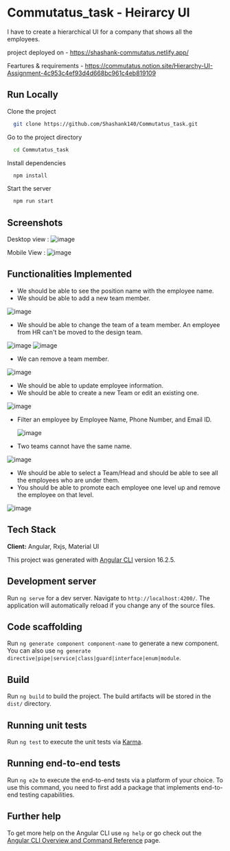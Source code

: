 
# Commutatus_task - Heirarcy UI

I have to create a hierarchical UI for a company that shows all the employees. 

project deployed on - https://shashank-commutatus.netlify.app/

Feartures & requirements - https://commutatus.notion.site/Hierarchy-UI-Assignment-4c953c4ef93d4d668bc961c4eb819109


## Run Locally

Clone the project

```bash
  git clone https://github.com/Shashank140/Commutatus_task.git
```

Go to the project directory

```bash
  cd Commutatus_task
```

Install dependencies

```bash
  npm install
```

Start the server

```bash
  npm run start
```


## Screenshots

Desktop view :
![image](https://github.com/Shashank140/Commutatus_task/assets/56768653/99ec3e64-d14d-41c0-ac2a-b4a964051ded)

Mobile View :
![image](https://github.com/Shashank140/Commutatus_task/assets/56768653/55612dab-23cb-4ea0-8d73-a317dca58d43)

## Functionalities Implemented

- We should be able to see the position name with the employee name.
- We should be able to add a new team member.

![image](https://github.com/Shashank140/Commutatus_task/assets/56768653/cc6a6190-33ad-4756-bc03-28807fdc180f)

  
- We should be able to change the team of a team member. An employee from HR can't be moved to the design team.

![image](https://github.com/Shashank140/Commutatus_task/assets/56768653/bfc07a56-4db3-49f1-9815-e3b6e10894bd)
![image](https://github.com/Shashank140/Commutatus_task/assets/56768653/9e5936c9-9260-4d5f-ad35-b1e39377a7ac)


- We can remove a team member.

![image](https://github.com/Shashank140/Commutatus_task/assets/56768653/55b7a652-6c6a-4975-a101-2f69ee0c1181)

- We should be able to update employee information.
- We should be able to create a new Team or edit an existing one.

![image](https://github.com/Shashank140/Commutatus_task/assets/56768653/67009c00-e44e-4599-9e11-50904ebe1de0)

- Filter an employee by Employee Name, Phone Number, and Email ID.

  ![image](https://github.com/Shashank140/Commutatus_task/assets/56768653/60a26fb6-83fc-4fa3-93bf-fe8a9ecf3259)

- Two teams cannot have the same name.

![image](https://github.com/Shashank140/Commutatus_task/assets/56768653/49ee5f3f-b120-4f07-875b-8ea4b2b44c9c)

- We should be able to select a Team/Head and should be able to see all the employees who are under them.
- You should be able to promote each employee one level up and remove the employee on that level.

![image](https://github.com/Shashank140/Commutatus_task/assets/56768653/14bbaf28-fe8f-4b27-9bd1-051b6a262edc)


## Tech Stack

**Client:** Angular, Rxjs, Material UI





This project was generated with [Angular CLI](https://github.com/angular/angular-cli) version 16.2.5.

## Development server

Run `ng serve` for a dev server. Navigate to `http://localhost:4200/`. The application will automatically reload if you change any of the source files.

## Code scaffolding

Run `ng generate component component-name` to generate a new component. You can also use `ng generate directive|pipe|service|class|guard|interface|enum|module`.

## Build

Run `ng build` to build the project. The build artifacts will be stored in the `dist/` directory.

## Running unit tests

Run `ng test` to execute the unit tests via [Karma](https://karma-runner.github.io).

## Running end-to-end tests

Run `ng e2e` to execute the end-to-end tests via a platform of your choice. To use this command, you need to first add a package that implements end-to-end testing capabilities.

## Further help

To get more help on the Angular CLI use `ng help` or go check out the [Angular CLI Overview and Command Reference](https://angular.io/cli) page.
